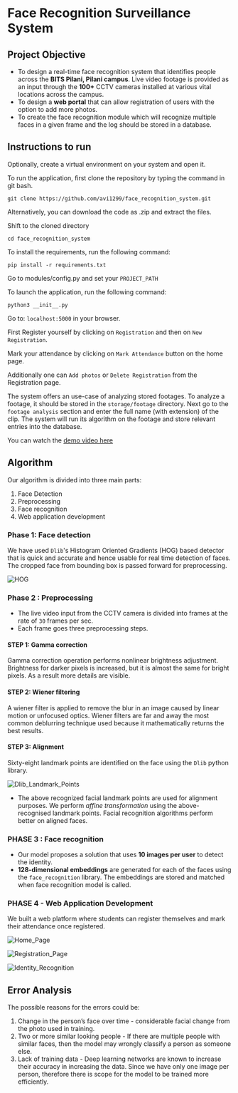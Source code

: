 # Face Recognition Surveillance System

## Project Objective

- To design a real-time face recognition system that identifies people across the **BITS Pilani, Pilani campus**. Live video footage is provided as an input through the **100+** CCTV cameras installed at various vital locations across the campus. 
- To design a **web portal** that can allow registration of users with the option to add more photos. 
- To create the face recognition module which will recognize multiple faces in a given frame and the log should be stored in a database. 


## Instructions to run

Optionally, create a virtual environment on your system and open it. 

To run the application, first clone the repository by typing the command in git bash.
```
git clone https://github.com/avi1299/face_recognition_system.git

```
Alternatively, you can download the code as .zip and extract the files.


Shift to the cloned directory

```
cd face_recognition_system
```

To install the requirements, run the following command:

```
pip install -r requirements.txt
```

Go to modules/config.py and set your `PROJECT_PATH`

To launch the application, run the following command: 

```
python3 __init__.py
```

Go to: `localhost:5000` in your browser.

First Register yourself by clicking on `Registration` and then on `New Registration`.

Mark your attendance by clicking on `Mark Attendance` button on the home page.

Additionally one can `Add photos` or `Delete Registration` from the Registration page.

The system offers an use-case of analyzing stored footages. To analyze a footage, it should be stored in the `storage/footage` directory. Next go to the `footage analysis` section and enter the full name (with extension) of the clip. The system will run its algorithm on the footage and store relevant entries into the database. 

You can watch the [demo video here](https://drive.google.com/file/d/1H8JPD-QQFenn6lgoRUsNRNceKmF0tpx2/view?usp=sharing)
## Algorithm

Our algorithm is divided into three main parts:
1. Face Detection
2. Preprocessing
3. Face  recognition
4. Web application development

### Phase 1: Face detection

We have used `Dlib`'s Histogram Oriented Gradients (HOG) based detector that is quick and accurate and hence usable for real time detection of faces. The cropped face from bounding box is passed forward for preprocessing.

![HOG](./static/Images/HOG.PNG?raw=true "HOG")



### Phase 2 : Preprocessing

- The live video input from the CCTV camera is divided into frames at the rate of `30` frames per sec.
- Each frame goes three preprocessing steps.

#### STEP 1: Gamma correction

Gamma correction operation performs nonlinear brightness adjustment. Brightness for darker pixels is increased, but it is almost the same for bright pixels. As a result more details are visible.

#### STEP 2: Wiener filtering

A wiener filter is applied to remove the blur in an image caused by linear motion or unfocused optics. Wiener filters are far and away the most common deblurring technique used because it mathematically returns the best results.

#### STEP 3: Alignment

Sixty-eight landmark points are identified on the face using the `Dlib` python library. 

![Dlib_Landmark_Points](./static/Images/Dlib_Landmark_Points.PNG?raw=true "Dlib_Landmark_Points")

- The above recognized facial landmark points are used for alignment purposes. We perform *affine transformation* using the above-recognised landmark points. Facial recognition algorithms perform better on aligned faces.

###  PHASE 3 : Face recognition

- Our model proposes a solution that uses **10 images per user** to detect the identity. 
- **128-dimensional embeddings** are generated for each of the faces using the `face_recognition` library. The embeddings are stored and matched when face recognition model is called.

### PHASE 4 - Web Application Development

We built a web platform where students can register themselves and mark their attendance once registered.

![Home_Page](./static/Images/Home_Page.PNG?raw=true "Home_Page")

![Registration_Page](./static/Images/Registration_Page.PNG?raw=true "Registration_Page")

![Identity_Recognition](./static/Images/Identity_Recognition.PNG?raw=true "Identity_Recognition")

## Error Analysis

The possible reasons for the errors could be: 
1. Change in the person’s face over time - considerable facial change from the photo used in training. 
2. Two or more similar looking people - If there are multiple people with similar faces, then the model may wrongly classify a person as someone else. 
3. Lack of training data - Deep learning networks are known to increase their accuracy in increasing the data. Since we have only one image per person, therefore there is scope for the model to be trained more efficiently.

